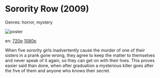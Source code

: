 # Sorority Row (2009)

Genres: horror, mystery

![poster](http://image.tmdb.org/t/p/w500/rbZU0hrndaubP7ovlmeCf670Ojh.jpg)

en:
  [720p](magnet:?xt=urn:btih:8DAD7303D9DDF2C7A06629C0A7CB2AB57E79C8D2&tr=udp://glotorrents.pw:6969/announce&tr=udp://tracker.opentrackr.org:1337/announce&tr=udp://torrent.gresille.org:80/announce&tr=udp://tracker.openbittorrent.com:80&tr=udp://tracker.coppersurfer.tk:6969&tr=udp://tracker.leechers-paradise.org:6969&tr=udp://p4p.arenabg.ch:1337&tr=udp://tracker.internetwarriors.net:1337)
  [1080p](magnet:?xt=urn:btih:366DE321D95DABF44D7432735EC5B6F1890EADC3&tr=udp://glotorrents.pw:6969/announce&tr=udp://tracker.opentrackr.org:1337/announce&tr=udp://torrent.gresille.org:80/announce&tr=udp://tracker.openbittorrent.com:80&tr=udp://tracker.coppersurfer.tk:6969&tr=udp://tracker.leechers-paradise.org:6969&tr=udp://p4p.arenabg.ch:1337&tr=udp://tracker.internetwarriors.net:1337)
  


When five sorority girls inadvertently cause the murder of one of their sisters in a prank gone wrong, they agree to keep the matter to themselves and never speak of it again, so they can get on with their lives. This proves easier said than done, when after graduation a mysterious killer goes after the five of them and anyone who knows their secret.